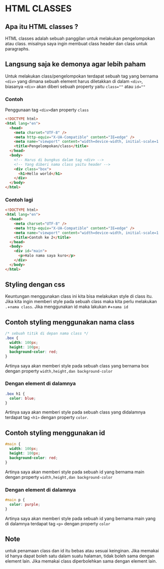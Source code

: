 # HTML CLASSES

## Apa itu HTML classes ?

HTML classes adalah sebuah panggilan untuk melakukan pengelompokan atau class. misalnya saya ingin membuat class header dan class untuk paragraphs.

## Langsung saja ke demonya agar lebih paham

Untuk melakukan class/pengelompokan terdapat sebuah tag yang bernama `<div>` yang dimana sebuah element harus diletakkan di dalam `<div>`, biasanya `<div>` akan diberi sebuah property yaitu `class=""` atau `id=""`

### Contoh

Penggunaan tag `<div>`dan property `class`

```html
<!DOCTYPE html>
<html lang="en">
  <head>
    <meta charset="UTF-8" />
    <meta http-equiv="X-UA-Compatible" content="IE=edge" />
    <meta name="viewport" content="width=device-width, initial-scale=1.0" />
    <title>Pengelompokan/class</title>
  </head>
  <body>
    <!-- Harus di bungkus dalam tag <div> -->
    <!-- Yang diberi nama class yaitu header -->
    <div class="box">
      <h1>Hello world</h1>
    </div>
  </body>
</html>
```

### Contoh lagi

```html
<!DOCTYPE html>
<html lang="en">
  <head>
    <meta charset="UTF-8" />
    <meta http-equiv="X-UA-Compatible" content="IE=edge" />
    <meta name="viewport" content="width=device-width, initial-scale=1.0" />
    <title>Contoh ke 2</title>
  </head>
  <body>
    <div id="main">
      <p>Halo nama saya kuro</p>
    </div>
  </body>
</html>
```

## Styling dengan css

Keuntungan menggunakan class ini kita bisa melakukan style di class itu.
Jika kita ingin memberi style pada sebuah class maka kita perlu melakukan `.`+`nama class`.
Jika menggunakan id maka lakukan `#`+`nama id`

## Contoh styling menggunakan nama class

```css
/* sebuah titik di depan nama class */
.box {
  width: 100px;
  height: 100px;
  background-color: red;
}
```

Artinya saya akan memberi style pada sebuah class yang bernama box dengan property `width,height,dan background-color`

### Dengan element di dalamnya

```css
.box h1 {
  color: blue;
}
```

Artinya saya akan memberi style pada sebuah class yang didalamnya terdapat tag `<h1>` dengan property `color`.

## Contoh styling menggunakan id

<!-- sebuah hastag di depan nama id -->

```css
#main {
  width: 100px;
  height: 100px;
  background-color: red;
}
```

Artinya saya akan memberi style pada sebuah id yang bernama main dengan property `width,height,dan background-color`

### Dengan element di dalamnya

```css
#main p {
  color: purple;
}
```

Artinya saya akan memberi style pada sebuah id yang bernama main yang di dalamnya terdapat tag `<p>` dengan property `color`

## Note

untuk penamaan class dan id itu bebas atau sesuai keinginan.
Jika memakai id hanya dapat boleh satu dalam suatu halaman, tidak boleh sama dengan element lain.
Jika memakai class diperbolehkan sama dengan element lain. 
